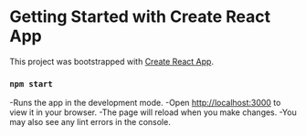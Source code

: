 # Getting Started with Create React App

This project was bootstrapped with [Create React App](https://github.com/facebook/create-react-app).



### `npm start`

-Runs the app in the development mode.
-Open [http://localhost:3000](http://localhost:3000) to view it in your browser.
-The page will reload when you make changes.
-You may also see any lint errors in the console.





